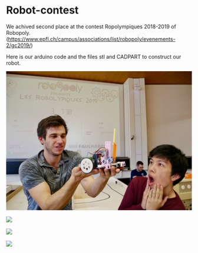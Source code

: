# Robot-contest

We achived second place at the contest Ropolympiques 2018-2019 of Robopoly.(https://www.epfl.ch/campus/associations/list/robopoly/evenements-2/gc2019/)

Here is our arduino code and the files stl and CADPART to construct our robot.

![GitHub Logo](P1050103.jpeg)

[![](http://img.youtube.com/vi/oQLmn_5A8ag/0.jpg)](http://www.youtube.com/watch?v=oQLmn_5A8ag)

[![](http://img.youtube.com/vi/HS3bi92lu9o/0.jpg)](http://www.youtube.com/watch?v=HS3bi92lu9o)

[![](http://img.youtube.com/vi/eCvYY0685W8/0.jpg)](http://www.youtube.com/watch?v=eCvYY0685W8)

